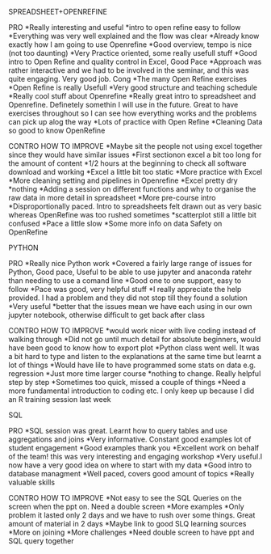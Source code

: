 SPREADSHEET+OPENREFINE


PRO
*Really interesting and useful
*intro to open refine easy to follow
*Everything was very well explained and the flow was clear
*Already know exactly how I am going to use Openrefine
*Good overview, tempo is nice (not too daunting)
*Very Practice oriented, some really usefull stuff
*Good intro to Open Refine and quality control in Excel, Good Pace
*Approach was rather interactive and we had to be involved in the seminar, and this was quite engaging. Very good job. Cong
*The many Open Refine exercises
*Open Refine is really Usefull
*Very good structure and teaching schedule
*Really cool stuff about Openrefine
*Really great intro to spreadsheet and Openrefine. Definetely somethin I will use in the future. Great to have exercises throughout so I can see how everything works and the problems can pick up alog the way
*Lots of practice with Open Refine
*Cleaning Data so good to know OpenRefine

CONTRO HOW TO IMPROVE
*Maybe sit the people not using excel together since they would have similar issues
*First sectionon excel a bit too long for the amount of content
*1/2 hours at the beginning to check all software download and working
*Excel a little bit too static
*More practice with Excel
*More cleaning setting and pipelines in Openrefine
*Excel pretty dry
*nothing
*Adding a session on different functions and why to organise the raw data in more detail in spreadsheet
*More pre-course intro 
*Disproportionally paced. Intro to spreadsheets felt drawn out as very basic whereas OpenRefine was too rushed sometimes
*scatterplot still a little bit confused 
*Pace a little slow
*Some more info on data Safety on OpenRefine

PYTHON

PRO
*Really nice Python work
*Covered a fairly large range of issues for Python, Good pace, Useful to be able to use jupyter and anaconda ratehr than needing to use a comand line
*Good one to one support, easy to follow
*Pace was good, very helpful stuff
*I really appreciate the help provided. I had a problem and they did not stop till they found a solution
*Very useful
*better that the issues mean we have each using in our own jupyter notebook, otherwise difficult to get back after class

CONTRO HOW TO IMPROVE
*would work nicer with live coding instead of walking through
*Did not go until much detail for absolute beginners, would have been good to know how to export plot
*Python class went well. It was a bit hard to type and listen to the explanations at the same time but learnt a lot of things
*Would have lile to have programmed some stats on data e.g. regression
*Just more time larger course
*nothing to change. Really helpful step by step
*Sometimes too quick, missed a couple of things
*Need a more fundamental introduction to coding etc. I only keep up because I did an R training session last week

SQL

PRO
*SQL session was great. Learnt how to query tables and use aggregations and joins
*Very informative. Constant good examples lot of student engagement
*Good examples thank you
*Excellent work on behalf of the team! this was very interesting and engaging workshop
*Very useful.I now have a very good idea on where to start with my data
*Good intro to database managment
*Well paced, covers good amount of topics
*Really valuable skills 

CONTRO HOW TO IMPROVE
*Not easy to see the SQL Queries on the screen when the ppt on. Need a double screen
*More examples 
*Only problem it lasted only 2 days and we have to rush over some things. Great amount of material in 2 days
*Maybe link to good SLQ learning sources
*More on joining 
*More challenges
*Need double screen to have ppt and SQL query together
